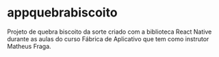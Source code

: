 # appquebrabiscoito
Projeto de quebra biscoito da sorte criado com a biblioteca React Native durante as aulas do curso Fábrica de Aplicativo que tem como instrutor Matheus Fraga.
